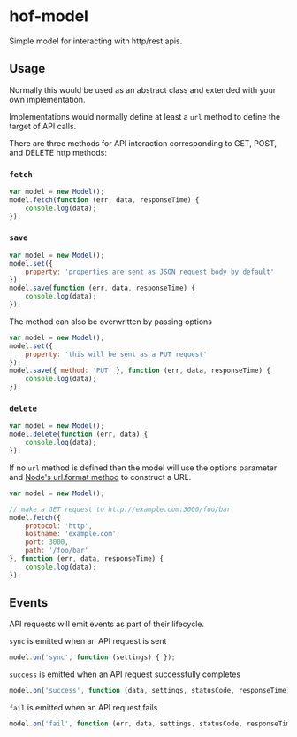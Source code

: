 # hof-model
Simple model for interacting with http/rest apis.

## Usage

Normally this would be used as an abstract class and extended with your own implementation.

Implementations would normally define at least a `url` method to define the target of API calls.

There are three methods for API interaction corresponding to GET, POST, and DELETE http methods:

### `fetch`

```javascript
var model = new Model();
model.fetch(function (err, data, responseTime) {
    console.log(data);
});
```

### `save`

```javascript
var model = new Model();
model.set({
    property: 'properties are sent as JSON request body by default'
});
model.save(function (err, data, responseTime) {
    console.log(data);
});
```

The method can also be overwritten by passing options

```javascript
var model = new Model();
model.set({
    property: 'this will be sent as a PUT request'
});
model.save({ method: 'PUT' }, function (err, data, responseTime) {
    console.log(data);
});
```

### `delete`

```javascript
var model = new Model();
model.delete(function (err, data) {
    console.log(data);
});
```

If no `url` method is defined then the model will use the options parameter and [Node's url.format method](https://nodejs.org/api/url.html#url_url_format_urlobj) to construct a URL.

```javascript
var model = new Model();

// make a GET request to http://example.com:3000/foo/bar
model.fetch({
    protocol: 'http',
    hostname: 'example.com',
    port: 3000,
    path: '/foo/bar'
}, function (err, data, responseTime) {
    console.log(data);
});
```

## Events

API requests will emit events as part of their lifecycle.

`sync` is emitted when an API request is sent
```javascript
model.on('sync', function (settings) { });
```

`success` is emitted when an API request successfully completes
```javascript
model.on('success', function (data, settings, statusCode, responseTime) { });
```

`fail` is emitted when an API request fails
```javascript
model.on('fail', function (err, data, settings, statusCode, responseTime) { });
```
